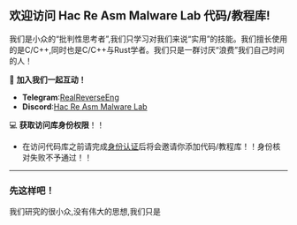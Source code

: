 ## 欢迎访问 Hac Re Asm Malware Lab 代码/教程库!

我们是小众的“批判性思考者”,我们只学习对我们来说“实用”的技能。我们擅长使用的是C/C++,同时也是C/C++与Rust学者。我们只是一群讨厌“浪费”我们自己时间的人！

💬 **加入我们一起互动！**  
- **Telegram**:[RealReverseEng](https://t.me/RealReverseEng)
- **Discord**:[Hac Re Asm Malware Lab](https://discord.gg/nGXPH95aNU)


💻 **获取访问库身份权限**！！
- 在访问代码库之前请完成[身份认证](https://discord.com/channels/1387624412735471737/1387625511534071808/1387628361450262580)后将会邀请你添加代码/教程库！！身份核对失败不予通过！！
---
### 先这样吧！

我们研究的很小众,没有伟大的思想,我们只是
